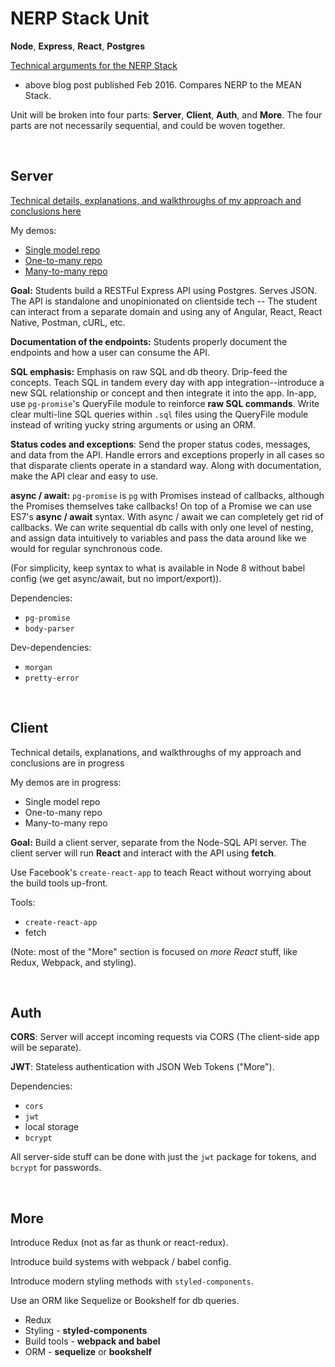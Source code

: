 # NERP Stack Unit

**Node**, **Express**, **React**, **Postgres**

[Technical arguments for the NERP Stack](https://blog.scottnonnenberg.com/n-for-node-js-nerp-stack-part-1/)

* above blog post published Feb 2016. Compares NERP to the MEAN Stack.

Unit will be broken into four parts: **Server**, **Client**, **Auth**, and **More**. The four parts are not necessarily sequential, and could be woven together.

<br>

## Server

[Technical details, explanations, and walkthroughs of my approach and conclusions here](https://github.com/singular000/NERP/blob/master/1-Node-Express-PGP.md)

My demos:

* [Single model repo](https://github.com/singular000/node-express-pgp-single-model)
* [One-to-many repo](https://github.com/singular000/node-express-pgp-one-to-many)
* [Many-to-many repo](https://github.com/singular000/node-express-pgp-many-to-many)



**Goal:** Students build a RESTFul Express API using Postgres. Serves JSON. The API is standalone and unopinionated on clientside tech -- The student can interact from a separate domain and using any of Angular, React, React Native, Postman, cURL, etc.

**Documentation of the endpoints:** Students properly document the endpoints and how a user can consume the API. 

**SQL emphasis:** Emphasis on raw SQL and db theory. Drip-feed the concepts. Teach SQL in tandem every day with app integration--introduce a new SQL relationship or concept and then integrate it into the app. In-app, use `pg-promise`'s QueryFile module to reinforce **raw SQL commands**. Write clear multi-line SQL queries within `.sql` files using the QueryFile module instead of writing yucky string arguments or using an ORM.

**Status codes and exceptions**: Send the proper status codes, messages, and data from the API. Handle errors and  exceptions properly in all cases so that disparate clients operate in a standard way. Along with documentation, make the API clear and easy to use.

**async / await:** `pg-promise` is `pg` with Promises instead of callbacks, although the Promises themselves take callbacks! On top of a Promise we can use ES7's **async / await** syntax. With async / await we can completely get rid of callbacks. We can write sequential db calls with only one level of nesting, and assign data intuitively to variables and pass the data around like we would for regular synchronous code.

(For simplicity, keep syntax to what is available in Node 8 without babel config (we get async/await, but no import/export)).

Dependencies:

* `pg-promise`
* `body-parser`

Dev-dependencies:

* `morgan`
* `pretty-error`

<br>

## Client

Technical details, explanations, and walkthroughs of my approach and conclusions are in progress

My demos are in progress:

* Single model repo
* One-to-many repo
* Many-to-many repo

**Goal:** Build a client server, separate from the Node-SQL API server. The client server will run **React** and interact with the API using **fetch**. 

Use Facebook's `create-react-app` to teach React without worrying about the build tools up-front. 

Tools:

* `create-react-app`
* fetch

(Note: most of the "More" section is focused on _more React_ stuff, like Redux, Webpack, and styling). 

<br>

## Auth

**CORS**: Server will accept incoming requests via CORS (The client-side app will be separate).

**JWT**: Stateless authentication with JSON Web Tokens ("More").

Dependencies:

* `cors`
* `jwt`
* local storage
* `bcrypt`

All server-side stuff can be done with just the `jwt` package for tokens, and `bcrypt` for passwords. 

<br>

## More

Introduce Redux (not as far as thunk or react-redux).

Introduce build systems with webpack / babel config.

Introduce modern styling methods with `styled-components`.

Use an ORM like Sequelize or Bookshelf for db queries.

* Redux
* Styling - **styled-components**
* Build tools - **webpack and babel**
* ORM - **sequelize** or **bookshelf**








